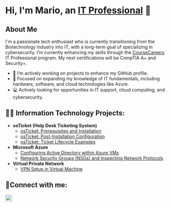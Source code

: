<h1>Hi, I'm Mario, an <a href="https://linkedin.com/in/mario-deberry-a3867918a">IT Professional</a> 👋</h1>

## About Me
I'm a passionate tech enthusiast who is currently transitioning from the Biotechnology industry into IT, with a long-term goal of specializing in cybersecurity. I’m currently enhancing my skills through the [CourseCareers](https://coursecareers.com/a/2644ea55) IT Professional program. My next certifications will be CompTIA A+ and Security+.

- :hammer: I’m actively working on projects to enhance my GitHub profile.
- 🌱 Focused on expanding my knowledge of IT fundamentals, including hardware, software, and cloud technologies like Azure.
- :computer: Actively looking for opportunities in IT support, cloud computing, and cybersecurity. 



<h2>👨‍💻 Information Technology Projects:</h2>

- <b>osTicket (Help Desk Ticketing System)</b>
  - [osTicket: Prerequisites and Installation](https://github.com/MarioDeberry/osticket-prereqs)
  - [osTicket: Post-Installation Configuration](https://github.com/MarioDeberry/osTicket-Post)
  - [osTicket: Ticket Lifecycle Examples](https://github.com/MarioDeberry/osTicket-Ticket-Lifecycle-Examples)
- <b>Microsoft Azure</b>
  - [Configuring Active Directory within Azure VMs](https://github.com/MarioDeberry/Configuring-Active-Directory-within-Azure-VMs)
  - [Network Security Groups (NSGs) and Inspecting Network Protocols](https://github.com/MarioDeberry/Network-Security-Groups-NSGs-and-Inspecting-Network-Protocols)
- <b>Virtual Private Network</b>
  - [VPN Setup in Virtual Machine ](https://github.com/MarioDeberry/Setting-UP-A-VPN)
<h2>🤳Connect with me:</h2>


[<img align="left" alt="Josh | LinkedIn" width="22px" src="https://cdn.jsdelivr.net/npm/simple-icons@v3/icons/linkedin.svg" />][linkedin]

[linkedin]: https://linkedin.com/in/mario-deberry-a3867918a
